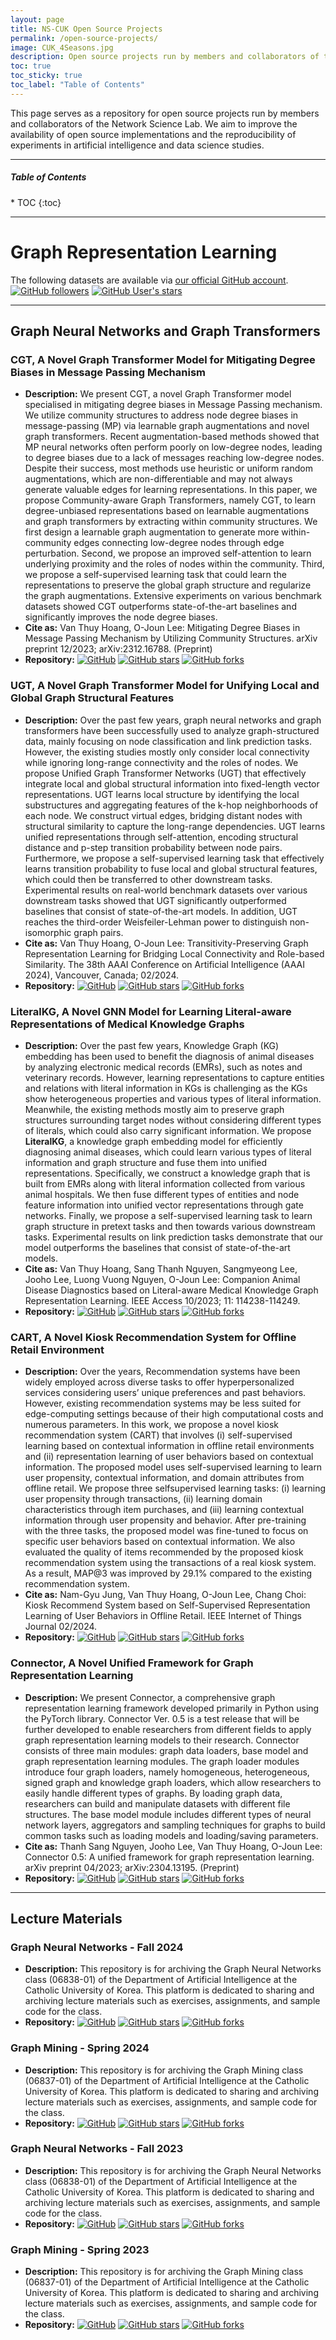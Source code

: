```yaml
---
layout: page
title: NS-CUK Open Source Projects
permalink: /open-source-projects/
image: CUK_4Seasons.jpg
description: Open source projects run by members and collaborators of the Network Science Lab at the Catholic University of Korea
toc: true
toc_sticky: true
toc_label: "Table of Contents"
---
```


This page serves as a repository for open source projects run by members and collaborators of the Network Science Lab. We aim to improve the availability of open source implementations and the reproducibility of experiments in artificial intelligence and data science studies.

***

<h5>Table of Contents</h5>
* TOC
{:toc}

***
# Graph Representation Learning

The following datasets are available via [our official GitHub account](https://github.com/NSLab-CUK/). <br>
[![GitHub followers](https://img.shields.io/github/followers/NSLab-CUK)](https://github.com/NSLab-CUK/)
[![GitHub User's stars](https://img.shields.io/github/stars/NSLab-CUK)](https://github.com/NSLab-CUK/)


***
## Graph Neural Networks and Graph Transformers

### CGT, A Novel Graph Transformer Model for Mitigating Degree Biases in Message Passing Mechanism

* **Description:** We present CGT, a novel Graph Transformer model specialised in mitigating degree biases in Message Passing mechanism. We utilize community structures to address node degree biases in message-passing (MP) via learnable graph augmentations and novel graph transformers. Recent augmentation-based methods showed that MP neural networks often perform poorly on low-degree nodes, leading to degree biases due to a lack of messages reaching low-degree nodes. Despite their success, most methods use heuristic or uniform random augmentations, which are non-differentiable and may not always generate valuable edges for learning representations. In this paper, we propose Community-aware Graph Transformers, namely CGT, to learn degree-unbiased representations based on learnable augmentations and graph transformers by extracting within community structures. We first design a learnable graph augmentation to generate more within-community edges connecting low-degree nodes through edge perturbation. Second, we propose an improved self-attention to learn underlying proximity and the roles of nodes within the community. Third, we propose a self-supervised learning task that could learn the representations to preserve the global graph structure and regularize the graph augmentations. Extensive experiments on various benchmark datasets showed CGT outperforms state-of-the-art baselines and significantly improves the node degree biases.
* **Cite as:** Van Thuy Hoang, O-Joun Lee: Mitigating Degree Biases in Message Passing Mechanism by Utilizing Community Structures. arXiv preprint 12/2023; arXiv:2312.16788. (Preprint)
* **Repository:** [![GitHub](https://img.shields.io/badge/GitHub-Data%20&%20Code-9B9B9B?style=flat-square&logo=GitHub)](https://github.com/NSLab-CUK/Community-aware-Graph-Transformer)
[![GitHub stars](https://img.shields.io/github/stars/NSLab-CUK/Community-aware-Graph-Transformer)](https://github.com/NSLab-CUK/Community-aware-Graph-Transformer)
[![GitHub forks](https://img.shields.io/github/forks/NSLab-CUK/Community-aware-Graph-Transformer)](https://github.com/NSLab-CUK/Community-aware-Graph-Transformer)


### UGT, A Novel Graph Transformer Model for Unifying Local and Global Graph Structural Features

* **Description:** Over the past few years, graph neural networks and graph transformers have been successfully used to analyze graph-structured data, mainly focusing on node classification and link prediction tasks. However, the existing studies mostly only consider local connectivity while ignoring long-range connectivity and the roles of nodes. We propose Unified Graph Transformer Networks (UGT) that effectively integrate local and global structural information into fixed-length vector representations. UGT learns local structure by identifying the local substructures and aggregating features of the k-hop neighborhoods of each node. We construct virtual edges, bridging distant nodes with structural similarity to capture the long-range dependencies. UGT learns unified representations through self-attention, encoding structural distance and p-step transition probability between node pairs. Furthermore, we propose a self-supervised learning task that effectively learns transition probability to fuse local and global structural features, which could then be transferred to other downstream tasks. Experimental results on real-world benchmark datasets over various downstream tasks showed that UGT significantly outperformed baselines that consist of state-of-the-art models. In addition, UGT reaches the third-order Weisfeiler-Lehman power to distinguish non-isomorphic graph pairs.
* **Cite as:** Van Thuy Hoang, O-Joun Lee: Transitivity-Preserving Graph Representation Learning for Bridging Local Connectivity and Role-based Similarity. The 38th AAAI Conference on Artificial Intelligence (AAAI 2024), Vancouver, Canada; 02/2024.
* **Repository:** [![GitHub](https://img.shields.io/badge/GitHub-Data%20&%20Code-9B9B9B?style=flat-square&logo=GitHub)](https://github.com/NSLab-CUK/Unified-Graph-Transformer)
[![GitHub stars](https://img.shields.io/github/stars/NSLab-CUK/Unified-Graph-Transformer)](https://github.com/NSLab-CUK/Unified-Graph-Transformer)
[![GitHub forks](https://img.shields.io/github/forks/NSLab-CUK/Unified-Graph-Transformer)](https://github.com/NSLab-CUK/Unified-Graph-Transformer)


### LiteralKG, A Novel GNN Model for Learning Literal-aware Representations of Medical Knowledge Graphs

* **Description:** Over the past few years, Knowledge Graph (KG) embedding has been used to benefit the diagnosis of animal diseases by analyzing electronic medical records (EMRs), such as notes and veterinary records. However, learning representations to capture entities and relations with literal information in KGs is challenging as the KGs show heterogeneous properties and various types of literal information. Meanwhile, the existing methods mostly aim to preserve graph structures surrounding target nodes without considering different types of literals, which could also carry significant information. We propose **LiteralKG**, a knowledge graph embedding model for efficiently diagnosing animal diseases, which could learn various types of literal information and graph structure and fuse them into unified representations. Specifically, we construct a knowledge graph that is built from EMRs along with literal information collected from various animal hospitals. We then fuse different types of entities and node feature information into unified vector representations through gate networks. Finally, we propose a self-supervised learning task to learn graph structure in pretext tasks and then towards various downstream tasks. Experimental results on link prediction tasks demonstrate that our model outperforms the baselines that consist of state-of-the-art models.
* **Cite as:** Van Thuy Hoang, Sang Thanh Nguyen, Sangmyeong Lee, Jooho Lee, Luong Vuong Nguyen, O-Joun Lee: Companion Animal Disease Diagnostics based on Literal-aware Medical Knowledge Graph Representation Learning. IEEE Access 10/2023; 11: 114238-114249.
* **Repository:** [![GitHub](https://img.shields.io/badge/GitHub-Data%20&%20Code-9B9B9B?style=flat-square&logo=GitHub)](https://github.com/NSLab-CUK/LiteralKG)
[![GitHub stars](https://img.shields.io/github/stars/NSLab-CUK/LiteralKG)](https://github.com/NSLab-CUK/LiteralKG)
[![GitHub forks](https://img.shields.io/github/forks/NSLab-CUK/LiteralKG)](https://github.com/NSLab-CUK/LiteralKG)


### CART, A Novel Kiosk Recommendation System for Offline Retail Environment

* **Description:** Over the years, Recommendation systems have been widely employed across diverse tasks to offer hyperpersonalized services considering users’ unique preferences and past behaviors. However, existing recommendation systems may be less suited for edge-computing settings because of their high computational costs and numerous parameters. In this work, we propose a novel kiosk recommendation system (CART) that involves (i) self-supervised learning based on contextual information in offline retail environments and (ii) representation learning of user behaviors based on contextual information. The proposed model uses self-supervised learning to learn user propensity, contextual information, and domain attributes from offline retail. We propose three selfsupervised learning tasks: (i) learning user propensity through transactions, (ii) learning domain characteristics through item purchases, and (iii) learning contextual information through user propensity and behavior. After pre-training with the three tasks, the proposed model was fine-tuned to focus on specific user behaviors based on contextual information. We also evaluated the quality of items recommended by the proposed kiosk recommendation system using the transactions of a real kiosk system. As a result, MAP@3 was improved by 29.1% compared to the existing recommendation system.
* **Cite as:** Nam-Gyu Jung, Van Thuy Hoang, O-Joun Lee, Chang Choi: Kiosk Recommend System based on Self-Supervised Representation Learning of User Behaviors in Offline Retail. IEEE Internet of Things Journal 02/2024.
* **Repository:** [![GitHub](https://img.shields.io/badge/GitHub-Data%20&%20Code-9B9B9B?style=flat-square&logo=GitHub)](https://github.com/NSLab-CUK/Context-Aware-Residual-Transformer)
[![GitHub stars](https://img.shields.io/github/stars/NSLab-CUK/Context-Aware-Residual-Transformer)](https://github.com/NSLab-CUK/Context-Aware-Residual-Transformer)
[![GitHub forks](https://img.shields.io/github/forks/NSLab-CUK/Context-Aware-Residual-Transformer)](https://github.com/NSLab-CUK/Context-Aware-Residual-Transformer)


### Connector, A Novel Unified Framework for Graph Representation Learning

* **Description:** We present Connector, a comprehensive graph representation learning framework developed primarily in Python using the PyTorch library. Connector Ver. 0.5 is a test release that will be further developed to enable researchers from different fields to apply graph representation learning models to their research. Connector consists of three main modules: graph data loaders, base model and graph representation learning modules. The graph loader modules introduce four graph loaders, namely homogeneous, heterogeneous, signed graph and knowledge graph loaders, which allow researchers to easily handle different types of graphs. By loading graph data, researchers can build and manipulate datasets with different file structures. The base model module includes different types of neural network layers, aggregators and sampling techniques for graphs to build common tasks such as loading models and loading/saving parameters.
* **Cite as:** Thanh Sang Nguyen, Jooho Lee, Van Thuy Hoang, O-Joun Lee: Connector 0.5: A unified framework for graph representation learning. arXiv preprint 04/2023; arXiv:2304.13195. (Preprint)
* **Repository:** [![GitHub](https://img.shields.io/badge/GitHub-Data%20&%20Code-9B9B9B?style=flat-square&logo=GitHub)](https://github.com/NSLab-CUK/Connector)
[![GitHub stars](https://img.shields.io/github/stars/NSLab-CUK/Connector)](https://github.com/NSLab-CUK/Connector)
[![GitHub forks](https://img.shields.io/github/forks/NSLab-CUK/Connector)](https://github.com/NSLab-CUK/Connector)


***
## Lecture Materials

### Graph Neural Networks - Fall 2024

* **Description:** This repository is for archiving the Graph Neural Networks class (06838-01) of the Department of Artificial Intelligence at the Catholic University of Korea. This platform is dedicated to sharing and archiving lecture materials such as exercises, assignments, and sample code for the class.
* **Repository:** [![GitHub](https://img.shields.io/badge/GitHub-Data%20&%20Code-9B9B9B?style=flat-square&logo=GitHub)](https://github.com/NSLab-CUK/Graph-Neural-Networks-Fall-2024)
[![GitHub stars](https://img.shields.io/github/stars/NSLab-CUK/Graph-Neural-Networks-Fall-2024)](https://github.com/NSLab-CUK/Graph-Neural-Networks-Fall-2024)
[![GitHub forks](https://img.shields.io/github/forks/NSLab-CUK/Graph-Neural-Networks-Fall-2024)](https://github.com/NSLab-CUK/Graph-Neural-Networks-Fall-2024)


### Graph Mining - Spring 2024

* **Description:** This repository is for archiving the Graph Mining class (06837-01) of the Department of Artificial Intelligence at the Catholic University of Korea. This platform is dedicated to sharing and archiving lecture materials such as exercises, assignments, and sample code for the class.
* **Repository:** [![GitHub](https://img.shields.io/badge/GitHub-Data%20&%20Code-9B9B9B?style=flat-square&logo=GitHub)](https://github.com/NSLab-CUK/Graph-Mining-Spring-2024)
[![GitHub stars](https://img.shields.io/github/stars/NSLab-CUK/Graph-Mining-Spring-2024)](https://github.com/NSLab-CUK/Graph-Mining-Spring-2024)
[![GitHub forks](https://img.shields.io/github/forks/NSLab-CUK/Graph-Mining-Spring-2024)](https://github.com/NSLab-CUK/Graph-Mining-Spring-2024)


### Graph Neural Networks - Fall 2023

* **Description:** This repository is for archiving the Graph Neural Networks class (06838-01) of the Department of Artificial Intelligence at the Catholic University of Korea. This platform is dedicated to sharing and archiving lecture materials such as exercises, assignments, and sample code for the class.
* **Repository:** [![GitHub](https://img.shields.io/badge/GitHub-Data%20&%20Code-9B9B9B?style=flat-square&logo=GitHub)](https://github.com/NSLab-CUK/Graph-Neural-Networks-Fall-2023)
[![GitHub stars](https://img.shields.io/github/stars/NSLab-CUK/Graph-Neural-Networks-Fall-2023)](https://github.com/NSLab-CUK/Graph-Neural-Networks-Fall-2023)
[![GitHub forks](https://img.shields.io/github/forks/NSLab-CUK/Graph-Neural-Networks-Fall-2023)](https://github.com/NSLab-CUK/Graph-Neural-Networks-Fall-2023)


### Graph Mining - Spring 2023

* **Description:** This repository is for archiving the Graph Mining class (06837-01) of the Department of Artificial Intelligence at the Catholic University of Korea. This platform is dedicated to sharing and archiving lecture materials such as exercises, assignments, and sample code for the class.
* **Repository:** [![GitHub](https://img.shields.io/badge/GitHub-Data%20&%20Code-9B9B9B?style=flat-square&logo=GitHub)](https://github.com/NSLab-CUK/Graph-Mining-Spring-2023)
[![GitHub stars](https://img.shields.io/github/stars/NSLab-CUK/Graph-Mining-Spring-2023)](https://github.com/NSLab-CUK/Graph-Mining-Spring-2023)
[![GitHub forks](https://img.shields.io/github/forks/NSLab-CUK/Graph-Mining-Spring-2023)](https://github.com/NSLab-CUK/Graph-Mining-Spring-2023)





